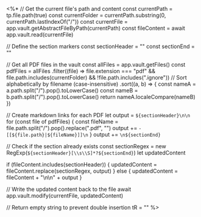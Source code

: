 <%\*
// Get the current file's path and content
const currentPath = tp.file.path(true)
const currentFolder = currentPath.substring(0, currentPath.lastIndexOf("/"))
const currentFile = app.vault.getAbstractFileByPath(currentPath)
const fileContent = await app.vault.read(currentFile)

// Define the section markers
const sectionHeader = "<!-- START PDF DATAVIEW -->"
const sectionEnd = "<!-- END PDF DATAVIEW -->"

// Get all PDF files in the vault
const allFiles = app.vault.getFiles()
const pdfFiles = allFiles
.filter((file) => file.extension === "pdf" && file.path.includes(currentFolder) && !file.path.includes(".ignore"))
// Sort alphabetically by filename (case-insensitive)
.sort((a, b) => {
const nameA = a.path.split("/").pop().toLowerCase()
const nameB = b.path.split("/").pop().toLowerCase()
return nameA.localeCompare(nameB)
})

// Create markdown links for each PDF
let output = `${sectionHeader}\n\n`
for (const file of pdfFiles) {
const fileName = file.path.split("/").pop().replace(".pdf", "")
output += `- [[${file.path}|${fileName}]]\n`
}
output += `\n${sectionEnd}`

// Check if the section already exists
const sectionRegex = new RegExp(`${sectionHeader}[\\s\\S]*?${sectionEnd}`)
let updatedContent

if (fileContent.includes(sectionHeader)) {
updatedContent = fileContent.replace(sectionRegex, output)
} else {
updatedContent = fileContent + "\n\n" + output
}

// Write the updated content back to the file
await app.vault.modify(currentFile, updatedContent)

// Return empty string to prevent double insertion
tR = ""
%>

